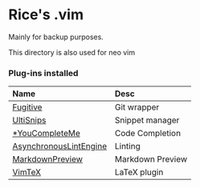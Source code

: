 # Rice's .vim #
Mainly for backup purposes.

This directory is also used for neo vim

### Plug-ins installed ###
| Name                                                               | Desc             | 
|:-------------------------------------------------------------------|:-----------------|
| [Fugitive](https://github.com/tpope/vim-fugitive)                  | Git wrapper      | 
| [UltiSnips](https://github.com/sirver/ultisnips)                   | Snippet manager  | 
| [\*YouCompleteMe](https://github.com/ycm-core/YouCompleteMe)       | Code Completion  | 
| [AsynchronousLintEngine](https://github.com/dense-analysis/ale)    | Linting          | 
| [MarkdownPreview](https://github.com/iamcco/markdown-preview.nvim) | Markdown Preview | 
| [VimTeX](https://github.com/lervag/vimtex)                         | LaTeX plugin     | 
